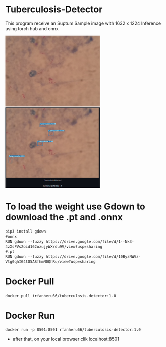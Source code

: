 # Tuberculosis-Detector


This program receive an Suptum Sample image with 1632 x 1224 
Inference using torch hub and onnx
<p float="left"> 
  <img src="ReadmeAssests/input.jpg" width="300" />
  <img src="ReadmeAssests/Result.png" width="300" /> 
</p>

# To load the weight use Gdown to download the .pt and .onnx
```
pip3 install gdown
#onnx
RUN gdown --fuzzy https://drive.google.com/file/d/1--Nk3-4zXsPVsZoid162ozujyWXrdu9V/view?usp=sharing
#.pt
RUN gdown --fuzzy https://drive.google.com/file/d/10ByzNWVz-Vtg0qhIG4tO5ASfhmN0QhRu/view?usp=sharing

```
# Docker Pull
```
docker pull irfanheru66/tuberculosis-detector:1.0
```
# Docker Run
```
docker run -p 8501:8501 rfanheru66/tuberculosis-detector:1.0
```
- after that, on your local browser clik localhost:8501
